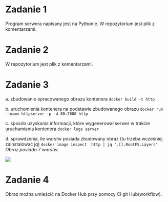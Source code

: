 # Zadanie 1
Program serwera napisany jest na Pythonie. W repozytorium jest plik z komentarzami.

# Zadanie 2
W repozytorium jest plik z komentarzami.

# Zadanie 3


a. zbudowanie opracowanego obrazu kontenera
`docker build -t http .`

b. uruchomienia kontenera na podstawie zbudowanego obrazu
`docker run --name httpserver -p -d 80:7000 http`

c. sposób uzyskania informacji, które wygenerował serwer w trakcie uruchamiania kontenera
`docker logs server`

d. sprawdzenia, ile warstw posiada zbudowany obraz (tu trzeba wcześniej zainstalować jq)
`docker image inspect  http | jq '.[].RootFS.Layers'`
 *Obraz posiada 7 warstw.*

![](https://github.com/HvVladyslav/Sprawozdanie-1/Zadanie1/Screen/Screen.png)


# Zadanie 4

Obraz można umieścić na Docker Hub przy pomocy  CI git Hub(workflow). 

